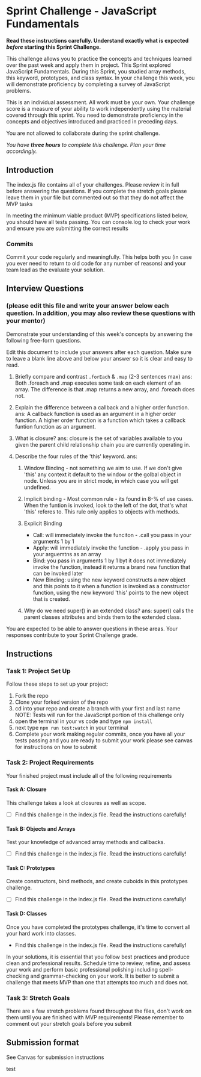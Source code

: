 # Sprint Challenge - JavaScript Fundamentals

**Read these instructions carefully. Understand exactly what is expected _before_ starting this Sprint Challenge.**

This challenge allows you to practice the concepts and techniques learned over the past week and apply them in project. This Sprint explored JavaScript Fundamentals. During this Sprint, you studied array methods, this keyword, prototypes, and class syntax. In your challenge this week, you will demonstrate proficiency by completing a survey of JavaScript problems.

This is an individual assessment. All work must be your own. Your challenge score is a measure of your ability to work independently using the material covered through this sprint. You need to demonstrate proficiency in the concepts and objectives introduced and practiced in preceding days.

You are not allowed to collaborate during the sprint challenge. 

_You have **three hours** to complete this challenge. Plan your time accordingly._


## Introduction

The index.js file contains all of your challenges. Please review it in full before answering the questions. If you complete the stretch goals please leave them in your file but commented out so that they do not affect the MVP tasks 

In meeting the minimum viable product (MVP) specifications listed below, you should have all tests passing. You can console.log to check your work and ensure you are submitting the correct results 

### Commits

Commit your code regularly and meaningfully. This helps both you (in case you ever need to return to old code for any number of reasons) and your team lead as the evaluate your solution.

## Interview Questions
### (please edit this file and write your answer below each question. In addition, you may also review these questions with your mentor)
Demonstrate your understanding of this week's concepts by answering the following free-form questions.

Edit this document to include your answers after each question. Make sure to leave a blank line above and below your answer so it is clear and easy to read.

1. Briefly compare and contrast `.forEach` & `.map` (2-3 sentences max)
    ans: Both .foreach and .map executes some task on each element of an array. The difference is that .map returns a new array, and .foreach does not.

2. Explain the difference between a callback and a higher order function.
    ans: A callback function is used as an argument in a higher order function. A higher order function is a function which takes a callback funtion function as an argument.

3. What is closure?
    ans: closure is the set of variables available to you given the parent child relationship chain you are currently operating in.

4. Describe the four rules of the 'this' keyword.
    ans:
    1. Window Binding - not something we aim to use. If we don't give 'this' any context it default to the window or the golbal object in node. Unless you are in strict mode, in which case you will get undefined.
    2. Implicit binding - Most common rule - its found in 8-% of use cases. When the funtion is invoked, look to the left of the dot, that's what 'this' referes to. This rule only applies to objects with methods.
    3. Explicit Binding 
        - Call: will immediately invoke the funciton - .call you pass in your arguments 1 by 1
        - Apply: will immediately invoke the function - .apply you pass in your arguemtns as an array
        - Bind: you pass in arguments 1 by 1 byt it does not immediately invoke the function, instead it returns a brand new function that can be invoked later
        - New Binding: using the new keyword constructs a new object and this points to it when a function is invoked as a constructor function, using the new keyword  'this' points to the new object that is created.

    5. Why do we need super() in an extended class?
        ans: super() calls the parent classes attributes and binds them to the extended class.

You are expected to be able to answer questions in these areas. Your responses contribute to your Sprint Challenge grade. 

## Instructions

### Task 1: Project Set Up

Follow these steps to set up your project:

1. Fork the repo
2. Clone your forked version of the repo
3. cd into your repo and create a branch with your first and last name
NOTE: Tests will run for the JavaScript portion of this challenge only
4. open the terminal in your vs code and type `npm install`
5. next type `npm run test:watch` in your terminal
6. Complete your work making regular commits, once you have all your tests passing and you are ready to submit your work please see canvas for instructions on how to submit

### Task 2: Project Requirements

Your finished project must include all of the following requirements

#### Task A: Closure

This challenge takes a look at closures as well as scope. 
* [ ] Find this challenge in the index.js file. Read the instructions carefully!

#### Task B: Objects and Arrays

Test your knowledge of advanced array methods and callbacks.
* [ ] Find this challenge in the index.js file. Read the instructions carefully!

#### Task C: Prototypes

Create constructors, bind methods, and create cuboids in this prototypes challenge.
* [ ] Find this challenge in the index.js file. Read the instructions carefully!

#### Task D: Classes

Once you have completed the prototypes challenge, it's time to convert all your hard work into classes.
* Find this challenge in the index.js file. Read the instructions carefully!

In your solutions, it is essential that you follow best practices and produce clean and professional results. Schedule time to review, refine, and assess your work and perform basic professional polishing including spell-checking and grammar-checking on your work. It is better to submit a challenge that meets MVP than one that attempts too much and does not.

### Task 3: Stretch Goals 

There are a few stretch problems found throughout the files, don't work on them until you are finished with MVP requirements! Please remember to comment out your stretch goals before you submit 

## Submission format

See Canvas for submission instructions 

test
